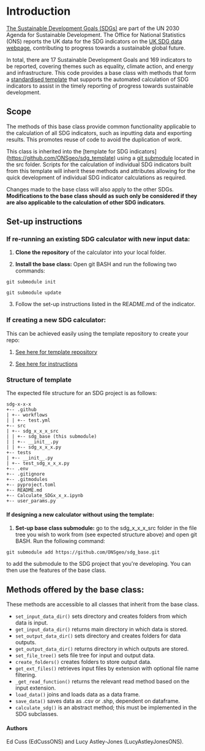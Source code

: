 # Introduction

[The Sustainable Development Goals (SDGs)](https://sdgs.un.org/goals) are part of the UN 2030 Agenda for Sustainable Development. The Office for National Statistics (ONS) reports the UK data for the SDG indicators on the [UK SDG data webpage](https://sdgdata.gov.uk/), contributing to progress towards a sustainable global future.

In total, there are 17 Sustainable Development Goals and 169 indicators to be reported, covering themes such as equality, climate action, and energy and infrastructure. This code provides a base class with methods that form a [standardised template](https://github.com/ONSgeo/sdg_template) that supports the automated calculation of SDG indicators to assist in the timely reporting of progress towards sustainable development. 

## Scope

The methods of this base class provide common functionality applicable to the calculation of all SDG indicators, such as inputting data and exporting results. This promotes reuse of code to avoid the duplication of work.

This class is inherited into the [template for SDG indicators] (https://github.com/ONSgeo/sdg_template) using a [git submodule]( https://git-scm.com/book/en/v2/Git-Tools-Submodules) located in the src folder. Scripts for the calculation of individual SDG indicators built from this template will inherit these methods and attributes allowing for the quick development of individual SDG indicator calculations as required.

Changes made to the base class will also apply to the other SDGs. **Modifications to the base class should as such only be considered if they are also applicable to the calculation of other SDG indicators**. 


## Set-up instructions


### If re-running an existing SDG calculator with new input data:

1. **Clone the repository** of the calculator into your local folder.
 
2. **Install the base class:** Open git BASH and run the following two commands:

```git submodule init```

```git submodule update```

3. Follow the set-up instructions listed in the README.md of the indicator. 

### If creating a new SDG calculator:

This can be achieved easily using the template repository to create your repo:

1. [See here for template repository](https://github.com/ONSgeo/sdg_template)

2. [See here for instructions](https://docs.github.com/en/repositories/creating-and-managing-repositories/creating-a-repository-from-a-template)

### Structure of template

The expected file structure for an SDG project is as follows:
  ```
  sdg-x-x-x
  +-- .github
  | +-- workflows
  | | +-- test.yml
  +-- src
  | +-- sdg_x_x_x_src
  | | +-- sdg_base (this submodule)
  | | +-- __init__.py
  | | +-- sdg_x_x_x.py
  +-- tests
  | +-- __init__.py
  | +-- test_sdg_x_x_x.py
  +-- .env
  +-- .gitignore
  +-- .gitmodules
  +-- pyproject.toml
  +-- README.md
  +-- Calculate_SDGx_x_x.ipynb
  +-- user_params.py
  ```

#### If designing a new calculator without using the template:

1. **Set-up base class submodule:** go to the sdg_x_x_x_src folder in the file tree you wish to work from (see expected structure above) and open git BASH. Run the following command:
 
```git submodule add https://github.com/ONSgeo/sdg_base.git```
 
to add the submodule to the SDG project that you're developing. You can then use the features of the base class.


## Methods offered by the base class:


These methods are accessible to all classes that inherit from the base class.

- `set_input_data_dir()` sets directory and creates folders from which data is input.
- `get_input_data_dir()` returns main directory in which data is stored.
- `set_output_data_dir()` sets directory and creates folders for data outputs.
- `get_output_data_dir()` returns directory in which outputs are stored.
- `set_file_tree()` sets file tree for input and output data.
- `create_folders()` creates folders to store output data.
- `get_ext_files()` retrieves input files by extension with optional file name filtering.
- `_get_read_function()` returns the relevant read method based on the input extension.
- `load_data()` joins and loads data as a data frame.
- `save_data()` saves data as .csv or .shp, dependent on dataframe.
- `calculate_sdg()` is an abstract method; this must be implemented in the SDG subclasses.

#### Authors
Ed Cuss (EdCussONS) and Lucy Astley-Jones (LucyAstleyJonesONS).

